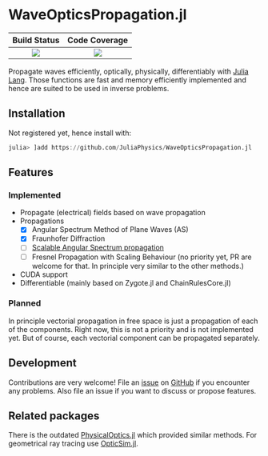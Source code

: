 # WaveOpticsPropagation.jl

| **Build Status**                          | **Code Coverage**               |
|:-----------------------------------------:|:-------------------------------:|
| [![][CI-img]][CI-url] | [![][codecov-img]][codecov-url] |

Propagate waves efficiently, optically, physically, differentiably with [Julia Lang](https://julialang.org/).
Those functions are fast and memory efficiently implemented and hence are suited to be used in inverse problems.


## Installation
Not registered yet, hence install with:
```julia
julia> ]add https://github.com/JuliaPhysics/WaveOpticsPropagation.jl
```

## Features
### Implemented
* Propagate (electrical) fields based on wave propagation
* Propagations
    * [x] Angular Spectrum Method of Plane Waves (AS)
    * [x] Fraunhofer Diffraction
    * [ ] [Scalable Angular Spectrum propagation](https://opg.optica.org/optica/viewmedia.cfm?uri=optica-10-11-1407&html=true)
    * [ ] Fresnel Propagation with Scaling Behaviour (no priority yet, PR are welcome for that. In principle very similar to the other methods.)
* CUDA support
* Differentiable (mainly based on Zygote.jl and ChainRulesCore.jl)

### Planned
In principle vectorial propagation in free space is just a propagation of each of the components. Right now, this is not a priority and is not implemented yet.
But of course, each vectorial component can be propagated separately.

## Development
Contributions are very welcome!
File an [issue](https://github.com/roflmaostc/RadonKA.jl/issues) on [GitHub](https://github.com/roflmaostc/RadonKA.jl) if you encounter any problems.
Also file an issue if you want to discuss or propose features.

## Related packages
There is the outdated [PhysicalOptics.jl](https://github.com/JuliaPhysics/PhysicalOptics.jl) which provided similar methods.
For geometrical ray tracing use [OpticSim.jl](https://github.com/brianguenter/OpticSim.jl).

[CI-img]: https://github.com/JuliaPhysics/WaveOpticsPropagation.jl/actions/workflows/CI.yml/badge.svg
[CI-url]: https://github.com/JuliaPhysics/WaveOpticsPropagation.jl/actions/workflows/CI.yml

[codecov-img]: https://codecov.io/gh/JuliaPhysics/WaveOpticsPropagation.jl/branch/main/graph/badge.svg?token=6XWI1M1MPB
[codecov-url]: https://codecov.io/gh/JuliaPhysics/WaveOpticsPropagation.jl
